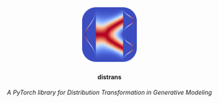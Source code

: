 <h1 align="center">
  <img src="./assets/flow.png" width="128"/>
</h1>

<h4 align="center">distrans</h4>
<h6 align="center">A PyTorch library for Distribution Transformation in Generative Modeling</h6>

